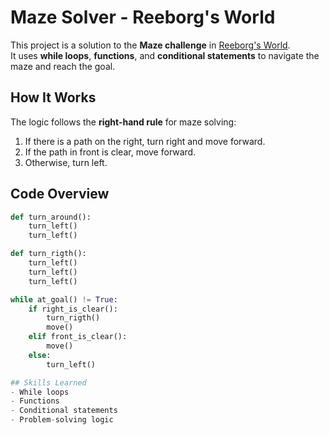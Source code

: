 # Maze Solver - Reeborg's World

This project is a solution to the **Maze challenge** in [Reeborg's World](https://reeborg.ca/).  
It uses **while loops**, **functions**, and **conditional statements** to navigate the maze and reach the goal.

## How It Works
The logic follows the **right-hand rule** for maze solving:
1. If there is a path on the right, turn right and move forward.
2. If the path in front is clear, move forward.
3. Otherwise, turn left.

## Code Overview
```python
def turn_around():
    turn_left()
    turn_left()

def turn_rigth():
    turn_left()
    turn_left()
    turn_left()

while at_goal() != True:
    if right_is_clear():
        turn_rigth()
        move()
    elif front_is_clear():
        move()
    else:
        turn_left()

## Skills Learned
- While loops
- Functions
- Conditional statements
- Problem-solving logic
